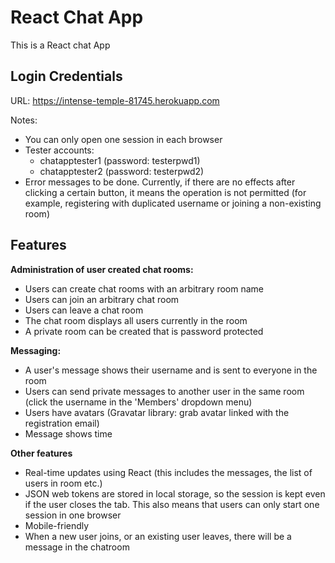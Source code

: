 # React Chat App

This is a React chat App

## Login Credentials
URL: https://intense-temple-81745.herokuapp.com

Notes:
* You can only open one session in each browser
* Tester accounts:
    * chatapptester1 (password: testerpwd1)
    * chatapptester2 (password: testerpwd2)
* Error messages to be done. Currently, if 
there are no effects after clicking a certain button,
it means the operation is not permitted
(for example, registering with duplicated username or joining a non-existing room)


## Features
**Administration of user created chat rooms:**
  - Users can create chat rooms with an arbitrary room name
  - Users can join an arbitrary chat room 
  - Users can leave a chat room
  - The chat room displays all users currently in the room
  - A private room can be created that is password protected

**Messaging:**
  * A user's message shows their username and is sent to everyone in the room
  * Users can send private messages to another user in the same room (click the username in the 'Members' dropdown menu)
  * Users have avatars (Gravatar library: grab avatar linked with the registration email)
  * Message shows time
  
**Other features**
* Real-time updates using React (this includes the messages, the list of users in room etc.)
* JSON web tokens are stored in local storage, so the session is kept even if the user closes the tab. This also means that users can only start one session in one browser
* Mobile-friendly
* When a new user joins, or an existing user leaves, there will be a message in the chatroom


